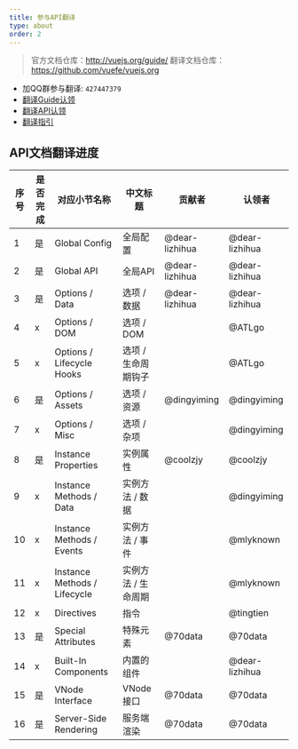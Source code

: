 ```yaml
---
title: 参与API翻译
type: about
order: 2
---
```


> 官方文档仓库：http://vuejs.org/guide/
> 翻译文档仓库：https://github.com/vuefe/vuejs.org

- 加QQ群参与翻译: `427447379`
- [翻译Guide认领](https://github.com/vuefe/vuejs.org/issues/1)
- [翻译API认领](https://github.com/vuefe/vuejs.org/issues/44)
- [翻译指引](https://github.com/vuefe/vuejs.org/issues/25)

## API文档翻译进度


序号 | 是否完成  | 对应小节名称 | 中文标题  | 贡献者 | 认领者
----- | ------- | ------------- | --- | --- | ---
1 | 是 |  Global Config | 全局配置 |  @dear-lizhihua |  @dear-lizhihua
2 | 是 | Global API | 全局API | @dear-lizhihua | @dear-lizhihua
3 | 是 | Options / Data | 选项 / 数据 | @dear-lizhihua | @dear-lizhihua
4 | x | Options / DOM | 选项 / DOM | | @ATLgo 
5 | x | Options / Lifecycle Hooks | 选项 / 生命周期钩子 | |  @ATLgo 
6 | 是 | Options / Assets | 选项 / 资源 | @dingyiming | @dingyiming
7 | x | Options / Misc | 选项 / 杂项 |  |  @dingyiming
8 | 是 | Instance Properties | 实例属性 | @coolzjy | @coolzjy
9 | x | Instance Methods / Data | 实例方法 / 数据 | | @dingyiming
10 | x | Instance Methods / Events | 实例方法 / 事件 |  | @mlyknown
11 | x |  Instance Methods / Lifecycle | 实例方法 / 生命周期 | | @mlyknown
12 | x | Directives | 指令|  |  @tingtien 
13 | 是 | Special Attributes | 特殊元素 | @70data | @70data
14 | x | Built-In Components | 内置的组件  | | @dear-lizhihua
15 | 是 | VNode Interface | VNode接口  | @70data | @70data
16 | 是 | Server-Side Rendering | 服务端渲染| @70data | @70data